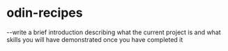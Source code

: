 # odin-recipes

--write a brief introduction describing what the current project is and what skills you will have demonstrated once you have completed it

